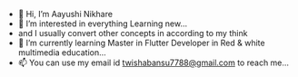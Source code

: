 - 👋 Hi, I’m Aayushi Nikhare
- 👀 I’m interested in everything Learning new...
- and I usually convert other concepts in according to my think
- 🌱 I’m currently learning Master in Flutter Developer in Red & white multimedia education...
- 📫 You can use my email id twishabansu7788@gmail.com to reach me...

<!---
Aayushi0x9/Aayushi0x9 is a ✨ special ✨ repository because its `README.md` (this file) appears on your GitHub profile.
You can click the Preview link to take a look at your changes.
--->
